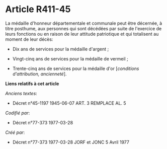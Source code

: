 # Article R411-45

La médaille d'honneur départementale et communale peut être décernée, à titre posthume, aux personnes qui sont décédées par
suite de l'exercice de leurs fonctions ou en raison de leur attitude patriotique et qui totalisent au moment de leur décès:

- Dix ans de services pour la médaille d'argent ;

- Vingt-cinq ans de services pour la médaille de vermeil ;

- Trente-cinq ans de services pour la médaille d'or [*conditions d'attribution, ancienneté*].

**Liens relatifs à cet article**

_Anciens textes_:

  - Décret n°45-1197 1945-06-07 ART. 3 REMPLACE AL. 5

_Codifié par_:

  - Décret n°77-373 1977-03-28

_Créé par_:

  - Décret n°77-373 1977-03-28 JORF et JONC 5 Avril 1977
